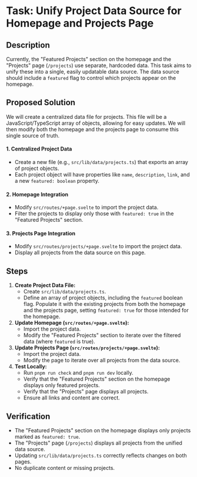 # Task: Unify Project Data Source for Homepage and Projects Page

## Description
Currently, the "Featured Projects" section on the homepage and the "Projects" page (`/projects`) use separate, hardcoded data. This task aims to unify these into a single, easily updatable data source. The data source should include a `featured` flag to control which projects appear on the homepage.

## Proposed Solution

We will create a centralized data file for projects. This file will be a JavaScript/TypeScript array of objects, allowing for easy updates. We will then modify both the homepage and the projects page to consume this single source of truth.

#### 1. Centralized Project Data
*   Create a new file (e.g., `src/lib/data/projects.ts`) that exports an array of project objects.
*   Each project object will have properties like `name`, `description`, `link`, and a new `featured: boolean` property.

#### 2. Homepage Integration
*   Modify `src/routes/+page.svelte` to import the project data.
*   Filter the projects to display only those with `featured: true` in the "Featured Projects" section.

#### 3. Projects Page Integration
*   Modify `src/routes/projects/+page.svelte` to import the project data.
*   Display all projects from the data source on this page.

## Steps

1.  **Create Project Data File:**
    *   Create `src/lib/data/projects.ts`.
    *   Define an array of project objects, including the `featured` boolean flag. Populate it with the existing projects from both the homepage and the projects page, setting `featured: true` for those intended for the homepage.
2.  **Update Homepage (`src/routes/+page.svelte`):**
    *   Import the project data.
    *   Modify the "Featured Projects" section to iterate over the filtered data (where `featured` is true).
3.  **Update Projects Page (`src/routes/projects/+page.svelte`):**
    *   Import the project data.
    *   Modify the page to iterate over all projects from the data source.
4.  **Test Locally:**
    *   Run `pnpm run check` and `pnpm run dev` locally.
    *   Verify that the "Featured Projects" section on the homepage displays only featured projects.
    *   Verify that the "Projects" page displays all projects.
    *   Ensure all links and content are correct.

## Verification

*   The "Featured Projects" section on the homepage displays only projects marked as `featured: true`.
*   The "Projects" page (`/projects`) displays all projects from the unified data source.
*   Updating `src/lib/data/projects.ts` correctly reflects changes on both pages.
*   No duplicate content or missing projects.
